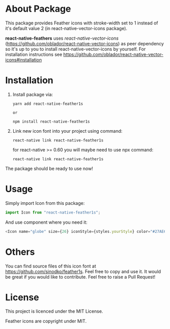 # About Package

This package provides Feather icons with stroke-width set to 1 instead of it's default value 2 (in react-native-vector-icons package).

**react-native-feathers** uses *react-native-vector-icons* (https://github.com/oblador/react-native-vector-icons) as peer dependency so it's up to you to install react-native-vector-icons by yourself. For installation instructions see https://github.com/oblador/react-native-vector-icons#installation


# Installation

1. Install package via:

   ```npm
   yarn add react-native-feather1s

   or

   npm install react-native-feather1s
   ```

2. Link new icon font into your project using command:

    ```npm
    react-native link react-native-feather1s
    ```

    for react-native >= 0.60 you will maybe need to use npx command:

    ```npm
    react-native link react-native-feather1s
    ```

The package should be ready to use now!

# Usage

Simply import Icon from this package:

```js
import Icon from "react-native-feather1s";
```

And use component where you need it:

```js
<Icon name="globe" size={26} iconStyle={styles.yourStyle} color="#27AE60" />
```

# Others

You can find source files of this icon font at https://github.com/sinodko/feather1s. Feel free to copy and use it. It would be great if you would like to contribute. Feel free to raise a Pull Request!

# License

This project is licenced under the MIT License.

Feather icons are copyright under MIT.
